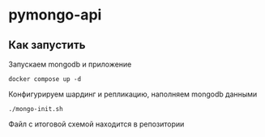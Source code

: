 # pymongo-api

## Как запустить

Запускаем mongodb и приложение

```shell
docker compose up -d
```

Конфигурируем шардинг и репликацию, наполняем mongodb данными

```shell
./mongo-init.sh
```

Файл с итоговой схемой находится в репозитории